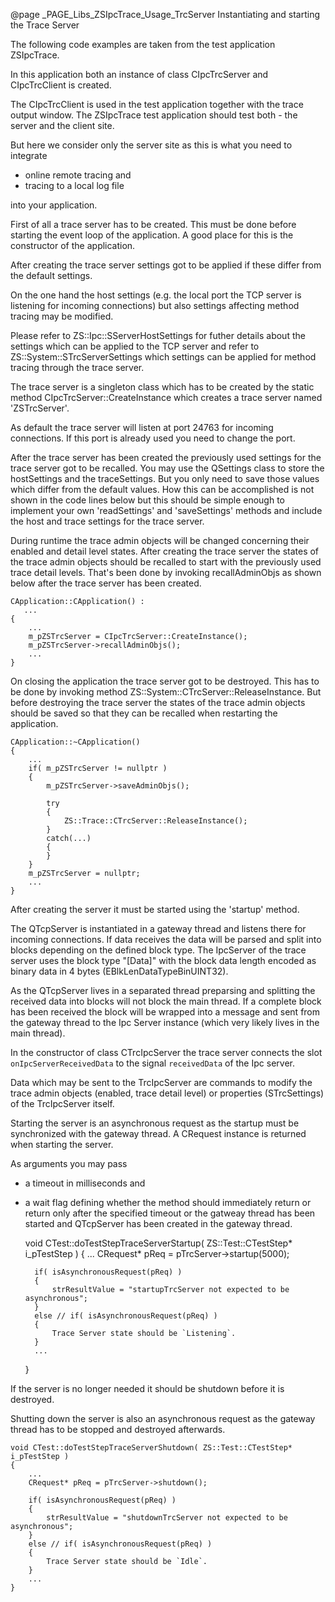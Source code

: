 @page _PAGE_Libs_ZSIpcTrace_Usage_TrcServer Instantiating and starting the Trace Server

The following code examples are taken from the test application ZSIpcTrace.

In this application both an instance of class CIpcTrcServer and CIpcTrcClient is created.

The CIpcTrcClient is used in the test application together with the trace output window.
The ZSIpcTrace test application should test both - the server and the client site.

But here we consider only the server site as this is what you need to integrate

- online remote tracing and
- tracing to a local log file

into your application.

First of all a trace server has to be created. This must be done before starting the
event loop of the application. A good place for this is the constructor of the application.

After creating the trace server settings got to be applied if these differ from the default settings.

On the one hand the host settings (e.g. the local port the TCP server is listening for incoming
connections) but also settings affecting method tracing may be modified.

Please refer to ZS::Ipc::SServerHostSettings for futher details about the settings which can be
applied to the TCP server and refer to ZS::System::STrcServerSettings which settings can be applied
for method tracing through the trace server.

The trace server is a singleton class which has to be created by the static method
CIpcTrcServer::CreateInstance which creates a trace server named 'ZSTrcServer'.

As default the trace server will listen at port 24763 for incoming connections. If this port is
already used you need to change the port.

After the trace server has been created the previously used settings for the trace server got to be recalled.
You may use the QSettings class to store the hostSettings and the traceSettings. But you only need to save
those values which differ from the default values. How this can be accomplished is not shown in the code
lines below but this should be simple enough to implement your own 'readSettings' and 'saveSettings' methods
and include the host and trace settings for the trace server.

During runtime the trace admin objects will be changed concerning their enabled and detail level states.
After creating the trace server the states of the trace admin objects should be recalled to start with
the previously used trace detail levels. That's been done by invoking recallAdminObjs as shown below after
the trace server has been created.

    CApplication::CApplication() :
       ...
    {
        ...
        m_pZSTrcServer = CIpcTrcServer::CreateInstance();
        m_pZSTrcServer->recallAdminObjs();
        ...
    }

On closing the application the trace server got to be destroyed. This has to be done by invoking
method ZS::System::CTrcServer::ReleaseInstance. But before destroying the trace server the states of the
trace admin objects should be saved so that they can be recalled when restarting the application.

    CApplication::~CApplication()
    {
        ...
        if( m_pZSTrcServer != nullptr )
        {
            m_pZSTrcServer->saveAdminObjs();

            try
            {
                ZS::Trace::CTrcServer::ReleaseInstance();
            }
            catch(...)
            {
            }
        }
        m_pZSTrcServer = nullptr;
        ...
    }

After creating the server it must be started using the 'startup' method.

The QTcpServer is instantiated in a gateway thread and listens there for incoming connections.
If data receives the data will be parsed and split into blocks depending on the defined block type.
The IpcServer of the trace server uses the block type "<Len>[Data]" with the block data length
encoded as binary data in 4 bytes (EBlkLenDataTypeBinUINT32).

As the QTcpServer lives in a separated thread preparsing and splitting the received data into blocks
will not block the main thread. If a complete block has been received the block will be wrapped into
a message and sent from the gateway thread to the Ipc Server instance (which very likely lives in
the main thread).

In the constructor of class CTrcIpcServer the trace server connects the slot `onIpcServerReceivedData`
to the signal `receivedData` of the Ipc server.

Data which may be sent to the TrcIpcServer are commands to modify the trace admin objects (enabled,
trace detail level) or properties (STrcSettings) of the TrcIpcServer itself.

Starting the server is an asynchronous request as the startup must be synchronized with the
gateway thread. A CRequest instance is returned when starting the server.

As arguments you may pass

- a timeout in milliseconds and
- a wait flag defining whether the method should immediately return or return only after
  the specified timeout or the gatweay thread has been started and QTcpServer has been
  created in the gateway thread.

    void CTest::doTestStepTraceServerStartup( ZS::Test::CTestStep* i_pTestStep )
    {
        ...
        CRequest* pReq = pTrcServer->startup(5000);

        if( isAsynchronousRequest(pReq) )
        {
            strResultValue = "startupTrcServer not expected to be asynchronous";
        }
        else // if( isAsynchronousRequest(pReq) )
        {
            Trace Server state should be `Listening`.
        }
        ...
    }

If the server is no longer needed it should be shutdown before it is destroyed.

Shutting down the server is also an asynchronous request as the gateway thread has to be stopped
and destroyed afterwards.

    void CTest::doTestStepTraceServerShutdown( ZS::Test::CTestStep* i_pTestStep )
    {
        ...
        CRequest* pReq = pTrcServer->shutdown();

        if( isAsynchronousRequest(pReq) )
        {
            strResultValue = "shutdownTrcServer not expected to be asynchronous";
        }
        else // if( isAsynchronousRequest(pReq) )
        {
            Trace Server state should be `Idle`.
        }
        ...
    }


